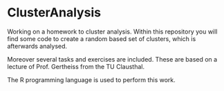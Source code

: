 # ClusterAnalysis
Working on a homework to cluster analysis.
Within this repository you will find some code to create a random based set of clusters, which is afterwards analysed.

Moreover several tasks and exercises are included. These are based on a lecture of Prof. Gertheiss from the TU Clausthal.

The R programming language is used to perform this work.
